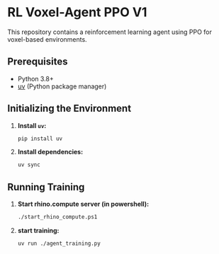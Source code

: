 # RL Voxel-Agent PPO V1

This repository contains a reinforcement learning agent using PPO for voxel-based environments.

## Prerequisites

- Python 3.8+
- [uv](https://github.com/astral-sh/uv) (Python package manager)

## Initializing the Environment

1. **Install `uv`:**

    ```bash
    pip install uv
    ```

2. **Install dependencies:**

    ```bash
    uv sync
    ```

## Running Training

1. **Start rhino.compute server (in powershell):**

    ```bash
    ./start_rhino_compute.ps1
    ```

2. **start training:**

    ```bash
    uv run ./agent_training.py
    ```


